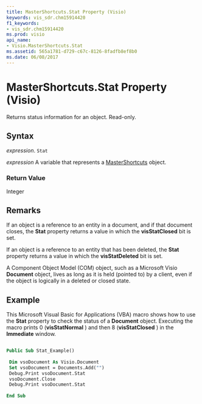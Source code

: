 ```yaml
---
title: MasterShortcuts.Stat Property (Visio)
keywords: vis_sdr.chm15914420
f1_keywords:
- vis_sdr.chm15914420
ms.prod: visio
api_name:
- Visio.MasterShortcuts.Stat
ms.assetid: 565a1781-d729-c67c-8126-8fadfb8ef8b0
ms.date: 06/08/2017
---
```



# MasterShortcuts.Stat Property (Visio)

Returns status information for an object. Read-only.


## Syntax

 _expression_. `Stat`

 _expression_ A variable that represents a [MasterShortcuts](./Visio.MasterShortcuts.md) object.


### Return Value

Integer


## Remarks

If an object is a reference to an entity in a document, and if that document closes, the  **Stat** property returns a value in which the **visStatClosed** bit is set.

If an object is a reference to an entity that has been deleted, the  **Stat** property returns a value in which the **visStatDeleted** bit is set.

A Component Object Model (COM) object, such as a Microsoft Visio  **Document** object, lives as long as it is held (pointed to) by a client, even if the object is logically in a deleted or closed state.


## Example

This Microsoft Visual Basic for Applications (VBA) macro shows how to use the  **Stat** property to check the status of a **Document** object. Executing the macro prints 0 (**visStatNormal** ) and then 8 (**visStatClosed** ) in the **Immediate** window.


```vb
 
Public Sub Stat_Example() 
 
 Dim vsoDocument As Visio.Document 
 Set vsoDocument = Documents.Add("") 
 Debug.Print vsoDocument.Stat 
 vsoDocument.Close 
 Debug.Print vsoDocument.Stat 
 
End Sub
```


